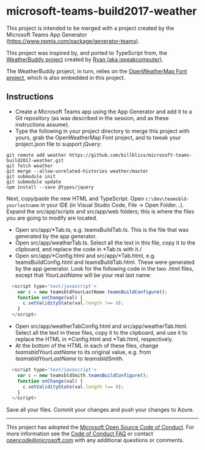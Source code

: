 # microsoft-teams-build2017-weather

This project is intended to be merged with a project created by the Microsoft Teams App Generator (https://www.npmjs.com/package/generator-teams).

This project was inspired by, and ported to TypeScript from, the [WeatherBuddy project](https://github.com/ispeakcomputer/weather_webapp_javascript) created by [Ryan (aka ispeakcomputer)](https://github.com/ispeakcomputer). 

The WeatherBuddy project, in turn, relies on the [OpenWeatherMap Font project](http://websygen.github.io/owfont/), which is also embedded in this project.

## Instructions

* Create a Microsoft Teams app using the App Generator and add it to a Git repository (as was described in the session, and as these instructions assume).
* Type the following in your project directory to merge this project with yours, grab the OpenWeatherMap Font project, and to tweak your project.json file to support jQuery:
```
git remote add weather https://github.com/billbliss/microsoft-teams-build2017-weather.git
git fetch weather
git merge --allow-unrelated-histories weather/master
git submodule init
git submodule update
npm install --save @types/jquery
```
Next, copy/paste the new HTML and TypeScript. Open `c:\dev\teamsbld-yourlastname` in your IDE (in Visual Studio Code, File -> Open Folder...). Expand the src/app/scripts and src/app/web folders; this is where the files you are going to modify are located. 
* Open src/app/\*Tab.ts, e.g. teamsBuildTab.ts. This is the file that was generated by the app generator.
* Open src/app/weatherTab.ts. Select all the text in this file, copy it to the clipboard, and replace the code in \*Tab.ts with it./
* Open src/app/\*Config.html and src/app/\*Tab.html, e.g. teamsBuildConfig.html and teamsBuildTab.html. These were generated by the app generator. Look for the following code in the two .html files, except that *YourLastName* will be your real last name:

```javascript
  <script type='text/javascript'>
    var c = new teamsbldYourLastName.teamsBuildConfigure();
    function onChange(val) {
      c.setValidityState(val.length !== 0);
    }
  </script>
```
* Open src/app/weatherTabConfig.html and src/app/weatherTab.html. Select all the text in these files, copy it to the clipboard, and use it to replace the HTML in \*Config.html and \*Tab.html, respectively.
* At the bottom of the HTML in each of these files, change *teamsbldYourLastName* to its original value, e.g. from *teamsbldYourLastName* to *teamsbldSmith*.
```javascript
  <script type='text/javascript'>
    var c = new teamsbldSmith.teamsBuildConfigure();
    function onChange(val) {
      c.setValidityState(val.length !== 0);
    }
  </script>
```
Save all your files. Commit your changes and push your changes to Azure.
- - -

This project has adopted the [Microsoft Open Source Code of Conduct](https://opensource.microsoft.com/codeofconduct/). For more information see the [Code of Conduct FAQ](https://opensource.microsoft.com/codeofconduct/faq/) or contact [opencode@microsoft.com](mailto:opencode@microsoft.com) with any additional questions or comments.
